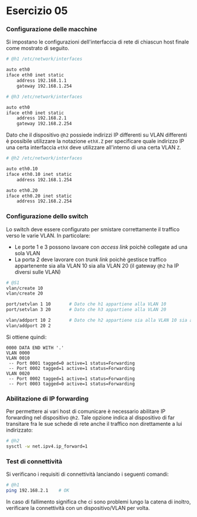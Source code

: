 # Esercizio 05

### Configurazione delle macchine

Si impostano le configurazioni dell'interfaccia di rete di chiascun host finale come mostrato di seguito.

```bash
# @h1 /etc/network/interfaces

auto eth0
iface eth0 inet static
    address 192.168.1.1
    gateway 192.168.1.254

# @h3 /etc/network/interfaces

auto eth0
iface eth0 inet static
    address 192.168.2.1
    gateway 192.168.2.254
```

Dato che il dispositivo `@h2` possiede indirizzi IP differenti su VLAN differenti è possibile utilizzare la notazione `ethX.Z` per specificare quale indirizzo IP una certa interfaccia `ethX` deve utilizzare all'interno di una certa VLAN `Z`.

```bash
# @h2 /etc/network/interfaces

auto eth0.10
iface eth0.10 inet static
    address 192.168.1.254

auto eth0.20
iface eth0.20 inet static
    address 192.168.2.254
```

### Configurazione dello switch

Lo switch deve essere configurato per smistare correttamente il traffico verso le varie VLAN. In particolare:
* Le porte 1 e 3 possono lavoare con *access link* poichè collegate ad una sola VLAN
* La porta 2 deve lavorare con *trunk link* poichè gestisce traffico appartenente sia alla VLAN 10 sia alla VLAN 20 (il gateway `@h2` ha IP diversi sulle VLAN)

```bash
# @S1
vlan/create 10
vlan/create 20

port/setvlan 1 10       # Dato che h1 appartiene alla VLAN 10
port/setvlan 3 20       # Dato che h3 appartiene alla VLAN 20

vlan/addport 10 2       # Dato che h2 appartiene sia alla VLAN 10 sia alla VLAN 20
vlan/addport 20 2
```

Si ottiene quindi:

```
0000 DATA END WITH '.'
VLAN 0000
VLAN 0010
 -- Port 0001 tagged=0 active=1 status=Forwarding
 -- Port 0002 tagged=1 active=1 status=Forwarding
VLAN 0020
 -- Port 0002 tagged=1 active=1 status=Forwarding
 -- Port 0003 tagged=0 active=1 status=Forwarding
```

### Abilitazione di IP forwarding

Per permettere ai vari host di comunicare è necessario abilitare IP forwarding nel dispositivo `@h2`. Tale opzione indica al dispositivo di far transitare fra le sue schede di rete anche il traffico non direttamente a lui indirizzato:

```bash
# @h2
sysctl -w net.ipv4.ip_forward=1
```

### Test di connettività

Si verificano i requisiti di connettività lanciando i seguenti comandi:

```bash
# @h1
ping 192.168.2.1    # OK
```

In caso di fallimento significa che ci sono problemi lungo la catena di inoltro, verificare la connettività con un dispositivo/VLAN per volta.